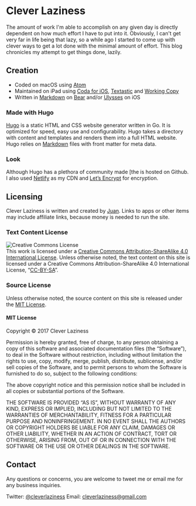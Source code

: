 # Clever Laziness
The amount of work I'm able to accomplish on any given day is directly dependent on how much effort I have to put into it. Obviously, I can't get very far in life being that lazy, so a while ago I started to come up with clever ways to get a lot done with the minimal amount of effort. This blog chronicles my attempt to get things done, lazily.

## Creation
* Coded on macOS using [Atom](https://atom.io)
* Maintained on iPad using [Coda for iOS](https://itunes.apple.com/us/app/coda/id500906297?mt=8), [Textastic](https://itunes.apple.com/us/app/textastic-code-editor-6/id1049254261?mt=8) and [Working Copy](https://itunes.apple.com/us/app/working-copy-powerful-git-client/id896694807?mt=8)
* Written in [Markdown](https://daringfireball.net/projects/markdown/syntax) on [Bear](https://itunes.apple.com/us/app/bear/id1016366447?mt=8) and/or [Ulysses](https://itunes.apple.com/us/app/ulysses-the-ultimate-writing-app/id950335311?mt=8) on iOS

### Made with Hugo
[Hugo](https://gohugo.io) is a static HTML and CSS website generator written in Go. It is optimized for speed, easy use and configurability. Hugo takes a directory with content and templates and renders them into a full HTML website. Hugo relies on [Markdown](https://daringfireball.net/projects/markdown/syntax) files with front matter for meta data.

### Look
Although Hugo has a plethora of community made [the is hosted on Github. I also used [Netlify](https://www.netlify.com) as my CDN and [Let’s Encrypt](https://letsencrypt.org) for encryption.

## Licensing
Clever Laziness is written and created by [Juan](https://www.twitter.com/theverylastjuan). Links to apps or other items may include affiliate links, because money is needed to run the site.

### Text Content License
<img alt="Creative Commons License" style="border-width:0" src="https://i.creativecommons.org/l/by-sa/4.0/88x31.png" /></a><br />This work is licensed under a <a rel="license" href="http://creativecommons.org/licenses/by-sa/4.0/">Creative Commons Attribution-ShareAlike 4.0 International License</a>.
Unless otherwise noted, the text content on this site is licensed under a Creative Commons Attribution-ShareAlike 4.0 International License, “[CC-BY-SA](https://creativecommons.org/licenses/by-sa/4.0/)”.

### Source License
Unless otherwise noted, the source content on this site is released under the [MIT License](https://opensource.org/licenses/MIT).

#### MIT License
Copyright © 2017 Clever Laziness

Permission is hereby granted, free of charge, to any person obtaining a copy of this software and associated documentation files (the “Software”), to deal in the Software without restriction, including without limitation the rights to use, copy, modify, merge, publish, distribute, sublicense, and/or sell copies of the Software, and to permit persons to whom the Software is furnished to do so, subject to the following conditions:

The above copyright notice and this permission notice shall be included in all copies or substantial portions of the Software.

THE SOFTWARE IS PROVIDED “AS IS”, WITHOUT WARRANTY OF ANY KIND, EXPRESS OR IMPLIED, INCLUDING BUT NOT LIMITED TO THE WARRANTIES OF MERCHANTABILITY, FITNESS FOR A PARTICULAR PURPOSE AND NONINFRINGEMENT. IN NO EVENT SHALL THE AUTHORS OR COPYRIGHT HOLDERS BE LIABLE FOR ANY CLAIM, DAMAGES OR OTHER LIABILITY, WHETHER IN AN ACTION OF CONTRACT, TORT OR OTHERWISE, ARISING FROM, OUT OF OR IN CONNECTION WITH THE SOFTWARE OR THE USE OR OTHER DEALINGS IN THE SOFTWARE.

## Contact
Any questions or concerns, you are welcome to tweet me or email me for any business inquiries.

Twitter: [@cleverlaziness](https://www.twitter.com/cleverlaziness)
Email: cleverlaziness@gmail.com
